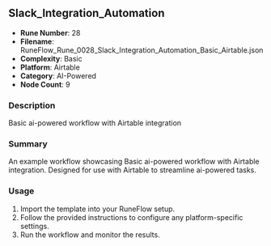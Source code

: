 ## Slack_Integration_Automation

- **Rune Number**: 28
- **Filename**: RuneFlow_Rune_0028_Slack_Integration_Automation_Basic_Airtable.json
- **Complexity**: Basic
- **Platform**: Airtable
- **Category**: AI-Powered
- **Node Count**: 9

### Description
Basic ai-powered workflow with Airtable integration

### Summary
An example workflow showcasing Basic ai-powered workflow with Airtable integration. Designed for use with Airtable to streamline ai-powered tasks.

### Usage
1. Import the template into your RuneFlow setup.
2. Follow the provided instructions to configure any platform-specific settings.
3. Run the workflow and monitor the results.


